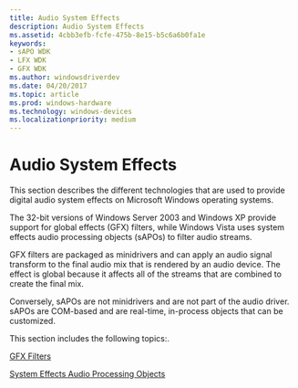 ```yaml
---
title: Audio System Effects
description: Audio System Effects
ms.assetid: 4cbb3efb-fcfe-475b-8e15-b5c6a6b0fa1e
keywords:
- sAPO WDK
- LFX WDK
- GFX WDK
ms.author: windowsdriverdev
ms.date: 04/20/2017
ms.topic: article
ms.prod: windows-hardware
ms.technology: windows-devices
ms.localizationpriority: medium
---
```


# Audio System Effects


This section describes the different technologies that are used to provide digital audio system effects on Microsoft Windows operating systems.

The 32-bit versions of Windows Server 2003 and Windows XP provide support for global effects (GFX) filters, while Windows Vista uses system effects audio processing objects (sAPOs) to filter audio streams.

GFX filters are packaged as minidrivers and can apply an audio signal transform to the final audio mix that is rendered by an audio device. The effect is global because it affects all of the streams that are combined to create the final mix.

Conversely, sAPOs are not minidrivers and are not part of the audio driver. sAPOs are COM-based and are real-time, in-process objects that can be customized.

This section includes the following topics:.

[GFX Filters](gfx-filters.md)

[System Effects Audio Processing Objects](system-effects-audio-processing-objects.md)

 

 




